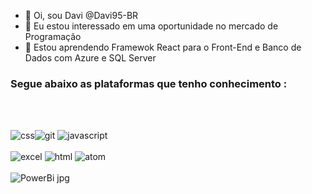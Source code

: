 
<ul>
  <li>👋 Oi, sou Davi @Davi95-BR</li>
  <li>👀 Eu estou interessado em uma oportunidade no mercado de Programação</li>
  <li>🌱 Estou aprendendo Framewok React para o Front-End e Banco de Dados com Azure e SQL Server</li>
  </ul>
<h3>Segue abaixo as plataformas que tenho conhecimento :</h3>
<br><br>


![css](https://user-images.githubusercontent.com/74278382/116788305-39124800-aa7f-11eb-89e8-dfefa7315bf4.png)![git](https://user-images.githubusercontent.com/74278382/116788313-44fe0a00-aa7f-11eb-8350-d59c2ee3be9f.png) ![javascript](https://user-images.githubusercontent.com/74278382/116788333-5b0bca80-aa7f-11eb-9766-c8b866b83739.png)<br><br>![excel](https://user-images.githubusercontent.com/74278382/116788384-9908ee80-aa7f-11eb-98fd-423d7e803594.png)   ![html](https://user-images.githubusercontent.com/74278382/116788494-3f54f400-aa80-11eb-947e-bdfcea7cb2d2.png) ![atom](https://user-images.githubusercontent.com/74278382/117576096-e65a1100-b0ba-11eb-81a8-4c6d46369bd0.png)<br><br>![PowerBi jpg](https://user-images.githubusercontent.com/74278382/121794851-0f9e1d80-cbe2-11eb-8bf9-5527369658ad.png)


















<!---
Davi95-BR/Davi95-BR is a ✨ special ✨ repository because its `README.md` (this file) appears on your GitHub profile.
You can click the Preview link to take a look at your changes.
--->


